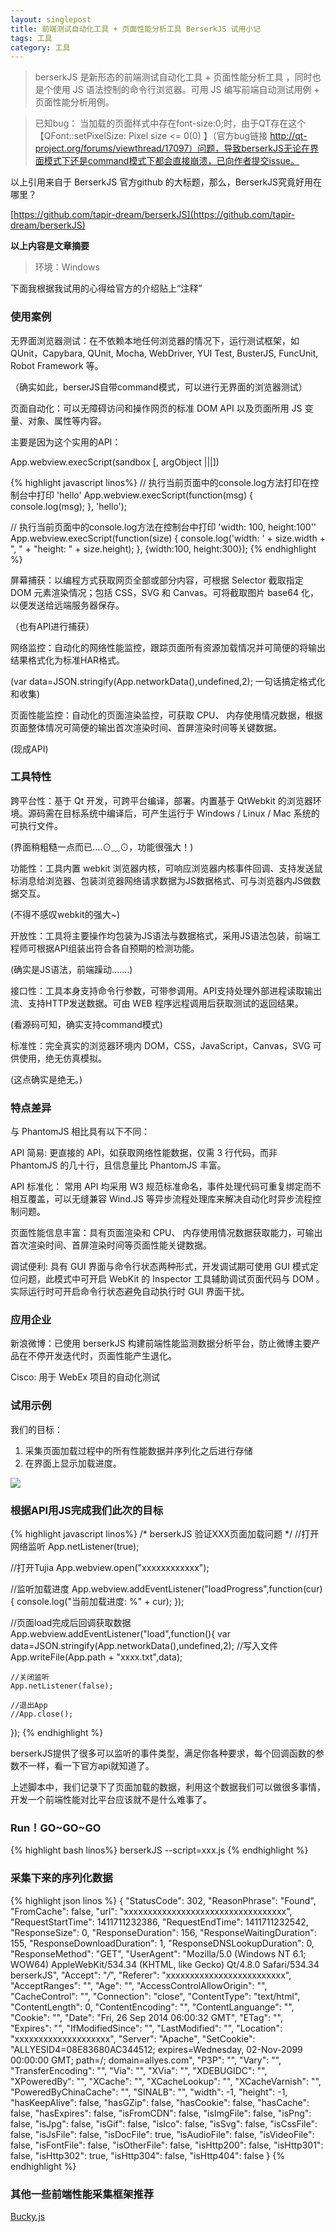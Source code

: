 ```yaml
---
layout: singlepost
title: 前端测试自动化工具 + 页面性能分析工具 BerserkJS 试用小记
tags: 工具
category: 工具
---
```


> berserkJS 是新形态的前端测试自动化工具 + 页面性能分析工具 ，同时也是个使用 JS 语法控制的命令行浏览器。可用 JS 编写前端自动测试用例 + 页面性能分析用例。

> 已知bug：
当加载的页面样式中存在font-size:0;时，由于QT存在这个【QFont::setPixelSize: Pixel size <= 0(0) 】（官方bug链接 http://qt-project.org/forums/viewthread/17097）问题，导致berserkJS无论在界面模式下还是command模式下都会直接崩溃，已向作者提交issue。

以上引用来自于 BerserkJS 官方github 的大标题，那么，BerserkJS究竟好用在哪里？

[https://github.com/tapir-dream/berserkJS](https://github.com/tapir-dream/berserkJS)

__以上内容是文章摘要__

> 环境：Windows

下面我根据我试用的心得给官方的介绍贴上“注释”

### 使用案例

无界面浏览器测试：在不依赖本地任何浏览器的情况下，运行测试框架，如 QUnit，Capybara, QUnit, Mocha, WebDriver, YUI Test, BusterJS, FuncUnit, Robot Framework 等。

（确实如此，berserJS自带command模式，可以进行无界面的浏览器测试）

页面自动化：可以无障碍访问和操作网页的标准 DOM API 以及页面所用 JS 变量、对象、属性等内容。

主要是因为这个实用的API：

App.webview.execScript(sandbox <function> [, argObject <Object>|<Array>|<string>|<number>])

{% highlight javascript linos%}
// 执行当前页面中的console.log方法打印在控制台中打印 'hello'
App.webview.execScript(function(msg) {
    console.log(msg);
}, 'hello');

// 执行当前页面中的console.log方法在控制台中打印 'width: 100, height:100''
App.webview.execScript(function(size) {
    console.log('width: ' + size.width + ", " + "height: " +  size.height);
}, {width:100, height:300});
{% endhighlight %}

屏幕捕获：以编程方式获取网页全部或部分内容，可根据 Selector 截取指定 DOM 元素渲染情况；包括 CSS，SVG 和 Canvas。可将截取图片 base64 化，以便发送给远端服务器保存。

（也有API进行捕获）

网络监控：自动化的网络性能监控，跟踪页面所有资源加载情况并可简便的将输出结果格式化为标准HAR格式。

(var data=JSON.stringify(App.networkData(),undefined,2); 一句话搞定格式化和收集)

页面性能监控：自动化的页面渲染监控，可获取 CPU、 内存使用情况数据，根据页面整体情况可简便的输出首次渲染时间、首屏渲染时间等关键数据。

(现成API)

### 工具特性

跨平台性：基于 Qt 开发，可跨平台编译，部署。内置基于 QtWebkit 的浏览器环境。源码需在目标系统中编译后，可产生运行于 Windows / Linux / Mac 系统的可执行文件。

(界面稍粗糙一点而已....⊙﹏⊙，功能很强大！)

功能性：工具内置 webkit 浏览器内核，可响应浏览器内核事件回调、支持发送鼠标消息给浏览器、包装浏览器网络请求数据为JS数据格式、可与浏览器内JS做数据交互。

(不得不感叹webkit的强大~)

开放性：工具将主要操作均包装为JS语法与数据格式，采用JS语法包装，前端工程师可根据API组装出符合各自预期的检测功能。

(确实是JS语法，前端躁动.......)

接口性：工具本身支持命令行参数，可带参调用。API支持处理外部进程读取输出流、支持HTTP发送数据。可由 WEB 程序远程调用后获取测试的返回结果。

(看源码可知，确实支持command模式)

标准性：完全真实的浏览器环境内 DOM，CSS，JavaScript，Canvas，SVG 可供使用，绝无仿真模拟。

(这点确实是绝无。)

### 特点差异

与 PhantomJS 相比具有以下不同：

API 简易: 更直接的 API，如获取网络性能数据，仅需 3 行代码，而非 PhantomJS 的几十行，且信息量比 PhantomJS 丰富。

API 标准化： 常用 API 均采用 W3 规范标准命名，事件处理代码可重复绑定而不相互覆盖，可以无缝兼容 Wind.JS 等异步流程处理库来解决自动化时异步流程控制问题。

页面性能信息丰富：具有页面渲染和 CPU、 内存使用情况数据获取能力，可输出首次渲染时间、首屏渲染时间等页面性能关键数据。

调试便利: 具有 GUI 界面与命令行状态两种形式，开发调试期可使用 GUI 模式定位问题，此模式中可开启 WebKit 的 Inspector 工具辅助调试页面代码与 DOM 。实际运行时可开启命令行状态避免自动执行时 GUI 界面干扰。

### 应用企业

新浪微博：已使用 berserkJS 构建前端性能监测数据分析平台，防止微博主要产品在不停开发迭代时，页面性能产生退化。

Cisco: 用于 WebEx 项目的自动化测试

### 试用示例

我们的目标：

1. 采集页面加载过程中的所有性能数据并序列化之后进行存储
2. 在界面上显示加载进度。

![](http://segmentfault.com/img/bVc5aK)

### 根据API用JS完成我们此次的目标

{% highlight javascript linos%}
/*
berserkJS 验证XXX页面加载问题
 */
//打开网络监听
App.netListener(true);

//打开Tujia
App.webview.open("xxxxxxxxxxxx");

//监听加载进度
App.webview.addEventListener("loadProgress",function(cur){
    console.log("当前加载进度: %" + cur);
});

//页面load完成后回调获取数据
App.webview.addEventListener("load",function(){
    var data=JSON.stringify(App.networkData(),undefined,2);
    //写入文件
    App.writeFile(App.path + "xxxx.txt",data);

    //关闭监听
    App.netListener(false);

    //退出App
    //App.close();
});
{% endhighlight %}

berserkJS提供了很多可以监听的事件类型，满足你各种要求，每个回调函数的参数不一样，看一下官方api就知道了。

上述脚本中，我们记录下了页面加载的数据，利用这个数据我们可以做很多事情，开发一个前端性能对比平台应该就不是什么难事了。

### Run！GO~GO~GO

{% highlight bash linos%}
berserkJS --script=xxx.js
{% endhighlight %}

### 采集下来的序列化数据

{% highlight json linos %}
  {
    "StatusCode": 302,
    "ReasonPhrase": "Found",
    "FromCache": false,
    "url": "xxxxxxxxxxxxxxxxxxxxxxxxxxxxxxxxxx",
    "RequestStartTime": 1411711232386,
    "RequestEndTime": 1411711232542,
    "ResponseSize": 0,
    "ResponseDuration": 156,
    "ResponseWaitingDuration": 155,
    "ResponseDownloadDuration": 1,
    "ResponseDNSLookupDuration": 0,
    "ResponseMethod": "GET",
    "UserAgent": "Mozilla/5.0 (Windows NT 6.1; WOW64) AppleWebKit/534.34 (KHTML, like Gecko) Qt/4.8.0 Safari/534.34 berserkJS",
    "Accept": "*/*",
    "Referer": "xxxxxxxxxxxxxxxxxxxxxxxxx",
    "AcceptRanges": "",
    "Age": "",
    "AccessControlAllowOrigin": "",
    "CacheControl": "",
    "Connection": "close",
    "ContentType": "text/html",
    "ContentLength": 0,
    "ContentEncoding": "",
    "ContentLanguange": "",
    "Cookie": "",
    "Date": "Fri, 26 Sep 2014 06:00:32 GMT",
    "ETag": "",
    "Expires": "",
    "IfModifiedSince": "",
    "LastModified": "",
    "Location": "xxxxxxxxxxxxxxxxxxxx",
    "Server": "Apache",
    "SetCookie": "ALLYESID4=08E83680AC344512; expires=Wednesday, 02-Nov-2099 00:00:00 GMT; path=/; domain=allyes.com",
    "P3P": "",
    "Vary": "",
    "TransferEncoding": "",
    "Via": "",
    "XVia": "",
    "XDEBUGIDC": "",
    "XPoweredBy": "",
    "XCache": "",
    "XCacheLookup": "",
    "XCacheVarnish": "",
    "PoweredByChinaCache": "",
    "SINALB": "",
    "width": -1,
    "height": -1,
    "hasKeepAlive": false,
    "hasGZip": false,
    "hasCookie": false,
    "hasCache": false,
    "hasExpires": false,
    "isFromCDN": false,
    "isImgFile": false,
    "isPng": false,
    "isJpg": false,
    "isGif": false,
    "isIco": false,
    "isSvg": false,
    "isCssFile": false,
    "isJsFile": false,
    "isDocFile": true,
    "isAudioFile": false,
    "isVideoFile": false,
    "isFontFile": false,
    "isOtherFile": false,
    "isHttp200": false,
    "isHttp301": false,
    "isHttp302": true,
    "isHttp304": false,
    "isHttp404": false
  }
{% endhighlight %}

### 其他一些前端性能采集框架推荐

[Bucky.js](http://github.hubspot.com/bucky/ "bucky.js")